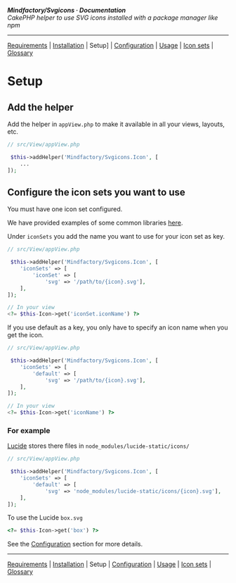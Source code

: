 **_Mindfactory/Svgicons · Documentation_**  
_CakePHP helper to use SVG icons installed with a package manager like npm_

---

[Requirements](req.md) | [Installation](install.md) | Setup] | [Configuration](config.md) | [Usage](use.md) | [Icon sets](icon-sets.md) | [Glossary](glos.md)

# Setup

## Add the helper

Add the helper in `appView.php` to make it available in all your views, layouts, etc.

```php
// src/View/appView.php

 $this->addHelper('Mindfactory/Svgicons.Icon', [
    ...
]);
```

## Configure the icon sets you want to use

You must have one icon set configured.

We have provided examples of some common libraries [here](icon-sets.md).

Under `iconSets` you add the name you want to use for your icon set as key.

```php
// src/View/appView.php

 $this->addHelper('Mindfactory/Svgicons.Icon', [
    'iconSets' => [
        'iconSet' => [
            'svg' => '/path/to/{icon}.svg'],
    ],
]);
```

```php
// In your view
<?= $this-Icon->get('iconSet.iconName') ?>
```

If you use default as a key, you only have to specify an icon name when you get the icon.

```php
// src/View/appView.php

 $this->addHelper('Mindfactory/Svgicons.Icon', [
    'iconSets' => [
        'default' => [
            'svg' => '/path/to/{icon}.svg'],
    ],
]);
```

```php
// In your view
<?= $this-Icon->get('iconName') ?>
```

### For example

[Lucide](https://lucide.dev) stores there files in `node_modules/lucide-static/icons/`

```php
// src/View/appView.php

 $this->addHelper('Mindfactory/Svgicons.Icon', [
    'iconSets' => [
        'default' => [
            'svg' => 'node_modules/lucide-static/icons/{icon}.svg'],
    ],
]);
```

To use the Lucide `box.svg`

```php
<?= $this-Icon->get('box') ?>
```

See the [Configuration](config.md) section for more details.

---

[Requirements](req.md) | [Installation](install.md) | Setup | [Configuration](config.md) | [Usage](use.md) | [Icon sets](icon-sets.md) | [Glossary](glos.md)
